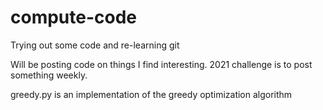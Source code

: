 # compute-code
Trying out some code and re-learning git

Will be posting code on things I find interesting.
2021 challenge is to post something weekly.

greedy.py is an implementation of the greedy optimization algorithm
